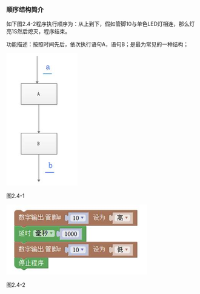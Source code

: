 ### 顺序结构简介



如下图2.4-2程序执行顺序为：从上到下，假如管脚10与单色LED灯相连，那么灯亮1S然后熄灭，程序结束。 

功能描述：按照时间先后，依次执行语句A，语句B；是最为常见的一种结构；  

![img](/assets/image117.jpg)



图2.4-1

![img](/assets/image119.jpg)

图2.4-2